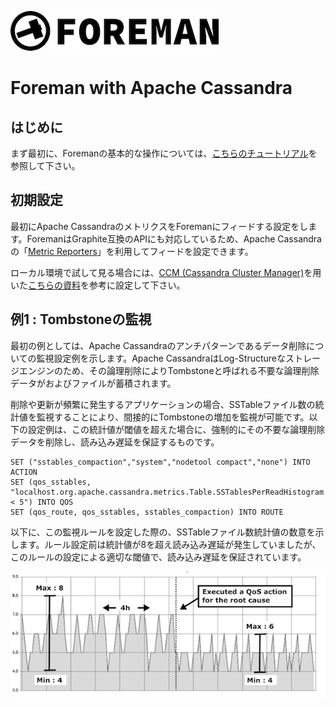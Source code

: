 ![foreman_logo](../img/icon.png)

# Foreman with Apache Cassandra

## はじめに

まず最初に、Foremanの基本的な操作については、[こちらのチュートリアル](tutorial_001.md)を参照して下さい。

## 初期設定

最初にApache CassandraのメトリクスをForemanにフィードする設定をします。ForemanはGraphite互換のAPIにも対応しているため、Apache Cassandraの「[Metric Reporters](http://cassandra.apache.org/doc/latest/operating/metrics.html?highlight=metrics#metric-reporters)」を利用してフィードを設定できます。

ローカル環境で試して見る場合には、[CCM (Cassandra Cluster Manager)](https://github.com/riptano/ccm)を用いた[こちらの資料](tutorial_cassandra_000.md)を参考に設定して下さい。

## 例1 : Tombstoneの監視

最初の例としては、Apache Cassandraのアンチパターンであるデータ削除についての監視設定例を示します。Apache CassandraはLog-Structureなストレージエンジンのため、その論理削除によりTombstoneと呼ばれる不要な論理削除データがおよびファイルが蓄積されます。

削除や更新が頻繁に発生するアプリケーションの場合、SSTableファイル数の統計値を監視することにより、間接的にTombstoneの増加を監視が可能です。以下の設定例は、この統計値が閾値を超えた場合に、強制的にその不要な論理削除データを削除し、読み込み遅延を保証するものです。

```
SET ("sstables_compaction","system","nodetool compact","none") INTO ACTION
SET (qos_sstables, "localhost.org.apache.cassandra.metrics.Table.SSTablesPerReadHistogram.all.p999 < 5") INTO QOS
SET (qos_route, qos_sstables, sstables_compaction) INTO ROUTE
```

以下に、この監視ルールを設定した際の、SSTableファイル数統計値の数意を示します。ルール設定前は統計値が8を超え読み込み遅延が発生していましたが、このルールの設定による適切な閾値で、読み込み遅延を保証されています。

![tutorial_cassandra_001-001.png](img/tutorial_cassandra_001-001.png)
